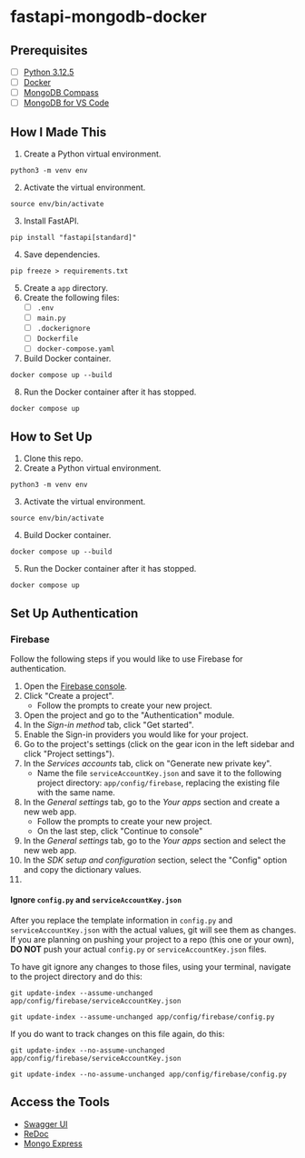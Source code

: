 # fastapi-mongodb-docker
## Prerequisites
- [ ] [Python 3.12.5](https://www.python.org/downloads/release/python-3125/)
- [ ] [Docker](https://www.docker.com/)
- [ ] [MongoDB Compass](https://www.mongodb.com/products/tools/compass)
- [ ] [MongoDB for VS Code](https://code.visualstudio.com/docs/azure/mongodb)
## How I Made This
1. Create a Python virtual environment.
```
python3 -m venv env
```
2. Activate the virtual environment.
```
source env/bin/activate
```
3. Install FastAPI.
```
pip install "fastapi[standard]"
```
4. Save dependencies.
```
pip freeze > requirements.txt
```
5. Create a `app` directory.
6. Create the following files:
	- [ ] `.env`
	- [ ] `main.py`
	- [ ] `.dockerignore`
	- [ ] `Dockerfile`
	- [ ] `docker-compose.yaml`
7. Build Docker container.
```
docker compose up --build
```
8. Run the Docker container after it has stopped.
```
docker compose up
```
## How to Set Up
1. Clone this repo.
2. Create a Python virtual environment.
```
python3 -m venv env
```
3. Activate the virtual environment.
```
source env/bin/activate
```
4. Build Docker container.
```
docker compose up --build
```
5. Run the Docker container after it has stopped.
```
docker compose up
```
## Set Up Authentication
### Firebase
Follow the following steps if you would like to use Firebase for authentication.
1. Open the [Firebase console](https://console.firebase.google.com/).
2. Click "Create a project".
	- Follow the prompts to create your new project.
3. Open the project and go to the "Authentication" module.
4. In the *Sign-in method* tab, click "Get started".
5. Enable the Sign-in providers you would like for your project.
6. Go to the project's settings (click on the gear icon in the left sidebar and click "Project settings").
7. In the *Services accounts* tab, click on "Generate new private key".
	- Name the file `serviceAccountKey.json` and save it to the following project directory: `app/config/firebase`, replacing the existing file with the same name.
8. In the *General settings* tab, go to the *Your apps* section and create a new web app.
	- Follow the prompts to create your new project.
	- On the last step, click "Continue to console"
9. In the *General settings* tab, go to the *Your apps* section and select the new web app.
10. In the *SDK setup and configuration* section, select the "Config" option and copy the dictionary values.
11. 
#### Ignore `config.py` and `serviceAccountKey.json`
After you replace the template information in `config.py` and `serviceAccountKey.json` with the actual values, git will see them as changes. If you are planning on pushing your project to a repo (this one or your own), **DO NOT** push your actual `config.py` or `serviceAccountKey.json` files.

To have git ignore any changes to those files, using your terminal, navigate to the project directory and do this:
```
git update-index --assume-unchanged app/config/firebase/serviceAccountKey.json
```

```
git update-index --assume-unchanged app/config/firebase/config.py
```

If you do want to track changes on this file again, do this:
```
git update-index --no-assume-unchanged app/config/firebase/serviceAccountKey.json
```

```
git update-index --no-assume-unchanged app/config/firebase/config.py
```
## Access the Tools
* [Swagger UI](http://localhost:8000/docs)
* [ReDoc](http://localhost:8000/redoc)
* [Mongo Express](http://localhost:8081/)